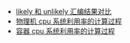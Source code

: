 - [likely 和 unlikely 汇编结果对比](tests/cpu/test01)
- [物理机 cpu 系统利用率的计算过程](tests/cpu/test06)
- [容器 cpu 系统利用率的计算过程](tests/cpu/test07)